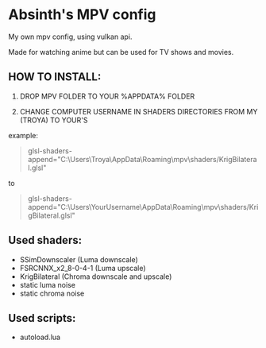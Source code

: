 # Absinth's MPV config
My own mpv config, using vulkan api.

Made for watching anime but can be used for TV shows and movies.

## HOW TO INSTALL:

1) DROP MPV FOLDER TO YOUR %APPDATA% FOLDER

2) CHANGE COMPUTER USERNAME IN SHADERS DIRECTORIES FROM MY (TROYA) TO YOUR'S

example:
 >glsl-shaders-append="C:\Users\Troya\AppData\Roaming\mpv\shaders/KrigBilateral.glsl"
 
to

 >glsl-shaders-append="C:\Users\YourUsername\AppData\Roaming\mpv\shaders/KrigBilateral.glsl"

## Used shaders:
- SSimDownscaler (Luma downscale)
- FSRCNNX_x2_8-0-4-1 (Luma upscale)
- KrigBilateral (Chroma downscale and upscale)
- static luma noise
- static chroma noise

## Used scripts:
- autoload.lua
